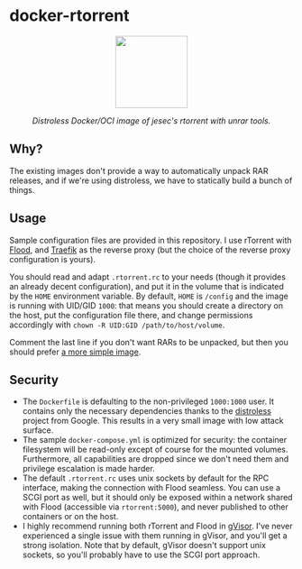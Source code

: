 # docker-rtorrent

<p align="center"><a target="_blank"><img height="128" src="https://raw.githubusercontent.com/wonderfall/docker-rtorrent/main/.github/assets/docker-rtorrent.png"></a></p>
<p align="center"><i>Distroless Docker/OCI image of jesec's rtorrent with unrar tools.</i></p>

## Why?
The existing images don't provide a way to automatically unpack RAR releases, and if we're using distroless, we have to statically build a bunch of things.

## Usage
Sample configuration files are provided in this repository. I use rTorrent with [Flood](https://github.com/jesec/flood), and [Traefik](https://github.com/traefik/traefik) as the reverse proxy (but the choice of the reverse proxy configuration is yours).

You should read and adapt `.rtorrent.rc` to your needs (though it provides an already decent configuration), and put it in the volume that is indicated by the `HOME` environment variable. By default, `HOME` is `/config` and the image is running with UID/GID `1000`: that means you should create a directory on the host, put the configuration file there, and change permissions accordingly with `chown -R UID:GID /path/to/host/volume`.

Comment the last line if you don't want RARs to be unpacked, but then you should prefer [a more simple image](https://github.com/jesec/rtorrent).

## Security
- The `Dockerfile` is defaulting to the non-privileged `1000:1000` user. It contains only the necessary dependencies thanks to the [distroless](https://github.com/GoogleContainerTools/distroless) project from Google. This results in a very small image with low attack surface.
- The sample `docker-compose.yml` is optimized for security: the container filesystem will be read-only except of course for the mounted volumes. Furthermore, all capabilities are dropped since we don't need them and privilege escalation is made harder.
- The default `.rtorrent.rc` uses unix sockets by default for the RPC interface, making the connection with Flood seamless. You can use a SCGI port as well, but it should only be exposed within a network shared with Flood (accessible via `rtorrent:5000`), and never published to other containers or on the host.
- I highly recommend running both rTorrent and Flood in [gVisor](https://gvisor.dev/). I've never experienced a single issue with them running in gVisor, and you'll get a strong isolation. Note that by default, gVisor doesn't support unix sockets, so you'll probably have to use the SCGI port approach.
